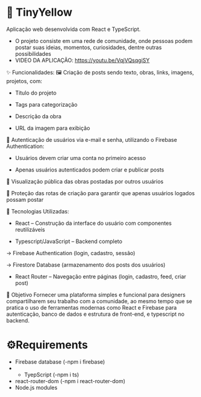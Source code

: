 # 🎨 TinyYellow
 Aplicação web desenvolvida com React e TypeScript.
 - O projeto consiste em uma rede de comunidade, onde pessoas podem postar suas ideias, momentos, curiosidades, dentre outras possibilidades
 - VIDEO DA APLICAÇÃO: https://youtu.be/VqjVQsqgiSY

✨ Funcionalidades:
🖼️ Criação de posts sendo texto, obras, links, imagens, projetos, com:

- Título do projeto

- Tags para categorização

- Descrição da obra

- URL da imagem para exibição

👥 Autenticação de usuários via e-mail e senha, utilizando o Firebase Authentication:

- Usuários devem criar uma conta no primeiro acesso

- Apenas usuários autenticados podem criar e publicar posts

📜 Visualização pública das obras postadas por outros usuários

🔐 Proteção das rotas de criação para garantir que apenas usuários logados possam postar

🚀 Tecnologias Utilizadas:

- React – Construção da interface do usuário com componentes reutilizáveis

- Typescript/JavaScript – Backend completo

-> Firebase Authentication (login, cadastro, sessão)

-> Firestore Database (armazenamento dos posts dos usuários)

- React Router – Navegação entre páginas (login, cadastro, feed, criar post)

🎯 Objetivo
Fornecer uma plataforma simples e funcional para designers compartilharem seu trabalho com a comunidade, ao mesmo tempo que se pratica o uso de ferramentas modernas como React e Firebase para autenticação, banco de dados e estrutura de front-end, e typescript no backend.

# ⚙️Requirements
- Firebase database (-npm i firebase)
- - TyepScript (-npm i ts)
- react-router-dom (-npm i react-router-dom)
- Node.js modules
